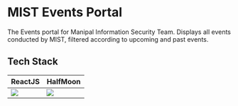 # MIST Events Portal

The Events portal for Manipal Information Security Team. Displays all events conducted by MIST, filtered according to upcoming and past events. 

## Tech Stack

| ReactJS | HalfMoon |
|--|--|
| ![](https://lh4.googleusercontent.com/sBaxDLU9jP8BOaB8vNld8Yu_dv7V3HZGBNBHiguET93-VXWxm1tO3J6PtAWEg46cBAicYGZtZEMwRdYO3NYJUKBrEIT18-KvRUAMIHzQ_Q1sagcKZa3hyKVR4hJaf4VpTV3hoAoa) | ![](https://i0.wp.com/css-tricks.com/wp-content/uploads/2020/07/halfmoon.png?fit=1200%2C600&ssl=1) |